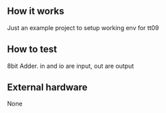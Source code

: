 <!---

This file is used to generate your project datasheet. Please fill in the information below and delete any unused
sections.

You can also include images in this folder and reference them in the markdown. Each image must be less than
512 kb in size, and the combined size of all images must be less than 1 MB.
-->

## How it works

Just an example project to setup working env for tt09

## How to test

8bit Adder. in and io are input, out are output

## External hardware

None
